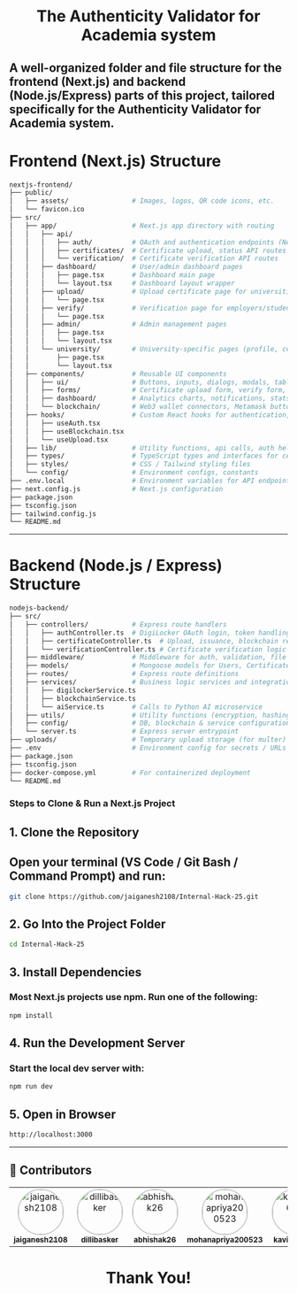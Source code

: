 <h1 align="center"> The Authenticity Validator for Academia system </h1>

## A well-organized folder and file structure for the frontend (Next.js) and backend     (Node.js/Express) parts of this project, tailored specifically for the Authenticity Validator for Academia system.

# Frontend (Next.js) Structure

```bash
nextjs-frontend/
├── public/
│   ├── assets/                # Images, logos, QR code icons, etc.
│   └── favicon.ico
├── src/
│   ├── app/                   # Next.js app directory with routing
│   │   ├── api/
│   │   │   ├── auth/          # OAuth and authentication endpoints (Next.js API routes)
│   │   │   ├── certificates/  # Certificate upload, status API routes
│   │   │   └── verification/  # Certificate verification API routes
│   │   ├── dashboard/         # User/admin dashboard pages
│   │   │   ├── page.tsx       # Dashboard main page
│   │   │   └── layout.tsx     # Dashboard layout wrapper
│   │   ├── upload/            # Upload certificate page for universities
│   │   │   └── page.tsx
│   │   ├── verify/            # Verification page for employers/students
│   │   │   └── page.tsx
│   │   ├── admin/             # Admin management pages
│   │   │   ├── page.tsx
│   │   │   └── layout.tsx
│   │   └── university/        # University-specific pages (profile, certificate status)
│   │       ├── page.tsx
│   │       └── layout.tsx
│   ├── components/            # Reusable UI components
│   │   ├── ui/                # Buttons, inputs, dialogs, modals, tables
│   │   ├── forms/             # Certificate upload form, verify form, login form
│   │   ├── dashboard/         # Analytics charts, notifications, stats cards
│   │   └── blockchain/        # Web3 wallet connectors, Metamask buttons
│   ├── hooks/                 # Custom React hooks for authentication, blockchain, data fetching
│   │   ├── useAuth.tsx
│   │   ├── useBlockchain.tsx
│   │   └── useUpload.tsx
│   ├── lib/                   # Utility functions, api calls, auth helpers
│   ├── types/                 # TypeScript types and interfaces for certificates, users, blockchain data
│   ├── styles/                # CSS / Tailwind styling files
│   └── config/                # Environment configs, constants
├── .env.local                 # Environment variables for API endpoints, keys
├── next.config.js             # Next.js configuration
├── package.json
├── tsconfig.json
├── tailwind.config.js
└── README.md
```

---

# Backend (Node.js / Express) Structure

```bash 
nodejs-backend/
├── src/
│   ├── controllers/           # Express route handlers
│   │   ├── authController.ts  # DigiLocker OAuth login, token handling
│   │   ├── certificateController.ts  # Upload, issuance, blockchain registration
│   │   └── verificationController.ts # Certificate verification logic
│   ├── middleware/            # Middleware for auth, validation, file uploads
│   ├── models/                # Mongoose models for Users, Certificates, Institutions
│   ├── routes/                # Express route definitions
│   ├── services/              # Business logic services and integrations
│   │   ├── digilockerService.ts
│   │   ├── blockchainService.ts
│   │   └── aiService.ts       # Calls to Python AI microservice
│   ├── utils/                 # Utility functions (encryption, hashing, logger)
│   ├── config/                # DB, blockchain & service configuration files
│   └── server.ts              # Express server entrypoint
├── uploads/                   # Temporary upload storage (for multer)
├── .env                       # Environment config for secrets / URLs
├── package.json
├── tsconfig.json
├── docker-compose.yml         # For containerized deployment
└── README.md
```

### Steps to Clone & Run a Next.js Project
## 1. Clone the Repository

## Open your terminal (VS Code / Git Bash / Command Prompt) and run:
```bash
git clone https://github.com/jaiganesh2108/Internal-Hack-25.git
```

## 2. Go Into the Project Folder
```bash
cd Internal-Hack-25
```

## 3. Install Dependencies
### Most Next.js projects use npm. Run one of the following:
```bash
npm install
```

## 4. Run the Development Server
### Start the local dev server with:
```bash
npm run dev
```

## 5. Open in Browser
```bash
http://localhost:3000
```

---

## 👥 Contributors
<table align="center">
  <tr>
    <td align="center">
      <a href="https://github.com/jaiganesh2108">
        <img src="https://github.com/jaiganesh2108.png" width="80px" style="border-radius:50%; border:2px solid #ccc;" alt="jaiganesh2108"/>
        <br /><sub><b>jaiganesh2108</b></sub>
      </a>
    </td>
    <td align="center">
      <a href="https://github.com/dillibasker">
        <img src="https://github.com/dillibasker.png" width="80px" style="border-radius:50%; border:2px solid #ccc;" alt="dillibasker"/>
        <br /><sub><b>dillibasker</b></sub>
      </a>
    </td>
    <td align="center">
      <a href="https://github.com/abhishak26">
        <img src="https://github.com/abhishak26.png" width="80px" style="border-radius:50%; border:2px solid #ccc;" alt="abhishak26"/>
        <br /><sub><b>abhishak26</b></sub>
      </a>
    </td>
    <td align="center">
      <a href="https://github.com/mohanapriya200523">
        <img src="https://github.com/mohanapriya200523.png" width="80px" style="border-radius:50%; border:2px solid #ccc;" alt="mohanapriya200523"/>
        <br /><sub><b>mohanapriya200523</b></sub>
      </a>
    </td>
    <td align="center">
      <a href="https://github.com/kaviya0606">
        <img src="https://github.com/kaviya0606.png" width="80px" style="border-radius:50%; border:2px solid #ccc;" alt="kaviya0606"/>
        <br /><sub><b>kaviya0606</b></sub>
      </a>
    </td>
    <td align="center">
      <a href="https://github.com/archana7708">
        <img src="https://github.com/archana7708.png" width="80px" style="border-radius:50%; border:2px solid #ccc;" alt="archana7708"/>
        <br /><sub><b>archana7708</b></sub>
      </a>
    </td>
  </tr>
</table>

<h1 align="center"> Thank You! </h1>
